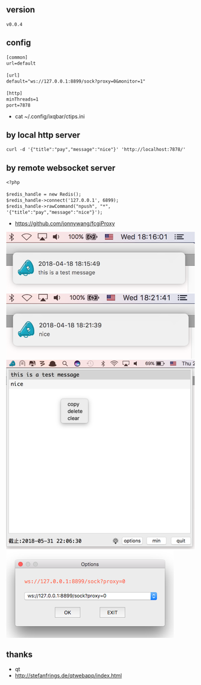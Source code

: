 ## version
```
v0.0.4
```

## config
```
[common]
url=default

[url]
default="ws://127.0.0.1:8899/sock?proxy=0&monitor=1"

[http]
minThreads=1
port=7878
```
* cat ~/.config/ixqbar/ctips.ini


## by local http server
```
curl -d '{"title":"pay","message":"nice"}' 'http://localhost:7878/'
```

## by remote websocket server
```
<?php

$redis_handle = new Redis();
$redis_handle->connect('127.0.0.1', 6899);
$redis_handle->rawCommand("npush", "*", '{"title":"pay","message":"nice"}');
```
* https://github.com/jonnywang/fcgiProxy

![](screenshot/1524046586901.png)
![](screenshot/1524046912758.png)
![](screenshot/1527759894977.png)
![](screenshot/1527759736632.png)


## thanks
* qt
* http://stefanfrings.de/qtwebapp/index.html
